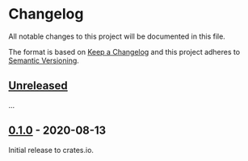 # Changelog

All notable changes to this project will be documented in this file.

The format is based on [Keep a Changelog](http://keepachangelog.com/en/1.0.0/)
and this project adheres to [Semantic Versioning](http://semver.org/spec/v2.0.0.html).

## [Unreleased]

...

## [0.1.0] - 2020-08-13

Initial release to crates.io.

[Unreleased]: https://github.com/eldruin/mma8x5x-rs/compare/v0.1.0...HEAD
[0.1.0]: https://github.com/eldruin/mma8x5x-rs/releases/tag/v0.1.0
